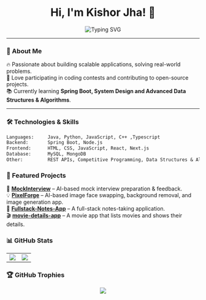 <h1 align="center">Hi, I'm Kishor Jha! 👋</h1>

<p align="center">
  <img src="https://readme-typing-svg.herokuapp.com?font=Fira+Code&pause=1000&color=F72066&center=true&vCenter=true&width=435&lines=Software+Engineer;Competitive+Programmer" alt="Typing SVG" />
</p>

---

### 🚀 About Me

🔥 Passionate about building scalable applications, solving real-world problems.  
🎯 Love participating in coding contests and contributing to open-source projects.  
📚 Currently learning **Spring Boot, System Design and Advanced Data Structures & Algorithms**.

---

### 🛠 Technologies & Skills

```txt
Languages:     Java, Python, JavaScript, C++ ,Typescript 
Backend:       Spring Boot, Node.js  
Frontend:      HTML, CSS, JavaScript, React, Next.js  
Database:      MySQL, MongoDB  
Other:         REST APIs, Competitive Programming, Data Structures & Algorithms  

```
### 📌 Featured Projects

🚀 [**MockInterview**](https://github.com/Kishor-work1/Mock-Interview) – AI-based mock interview preparation & feedback.  
💡 [**PixelForge**](https://github.com/Kishor-work1/PixelForge) – AI-based image face swapping, background removal, and image generation app.  
📝 [**Fullstack-Notes-App**](https://github.com/Kishor-work1/Fullstack-Notes-App) – A full-stack notes-taking application.  
🎬 [**movie-details-app**](https://github.com/Kishor-work1/movie-details-app) – A movie app that lists movies and shows their details.  



### 📊 GitHub Stats

<table>
  <tr>
    <td>
      <img src="https://github-readme-stats.vercel.app/api?username=Kishor-work1&show_icons=true&theme=radical" />
    </td>
    <td>
      <img src="https://github-readme-stats.vercel.app/api/top-langs/?username=Kishor-work1&layout=compact&theme=radical" />
    </td>
  </tr>
</table>



### 🏆 GitHub Trophies

<p align="center">
  <img src="https://github-profile-trophy.vercel.app/?username=Kishor-work1&theme=radical&no-frame=true&no-bg=true&margin-w=10&margin-h=15" />
</p>

